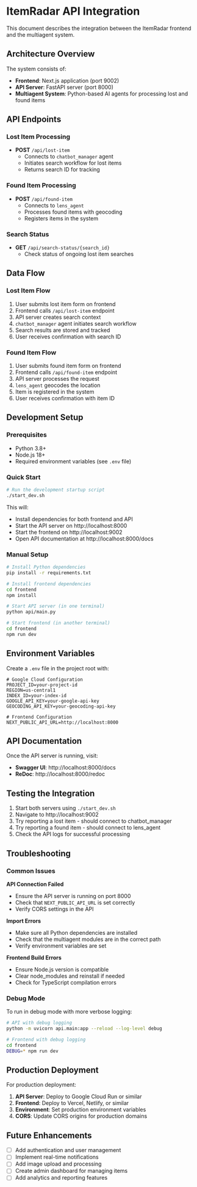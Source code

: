 # ItemRadar API Integration

This document describes the integration between the ItemRadar frontend and the multiagent system.

## Architecture Overview

The system consists of:
- **Frontend**: Next.js application (port 9002)
- **API Server**: FastAPI server (port 8000) 
- **Multiagent System**: Python-based AI agents for processing lost and found items

## API Endpoints

### Lost Item Processing
- **POST** `/api/lost-item`
  - Connects to `chatbot_manager` agent
  - Initiates search workflow for lost items
  - Returns search ID for tracking

### Found Item Processing  
- **POST** `/api/found-item`
  - Connects to `lens_agent` 
  - Processes found items with geocoding
  - Registers items in the system

### Search Status
- **GET** `/api/search-status/{search_id}`
  - Check status of ongoing lost item searches

## Data Flow

### Lost Item Flow
1. User submits lost item form on frontend
2. Frontend calls `/api/lost-item` endpoint
3. API server creates search context
4. `chatbot_manager` agent initiates search workflow
5. Search results are stored and tracked
6. User receives confirmation with search ID

### Found Item Flow
1. User submits found item form on frontend  
2. Frontend calls `/api/found-item` endpoint
3. API server processes the request
4. `lens_agent` geocodes the location
5. Item is registered in the system
6. User receives confirmation with item ID

## Development Setup

### Prerequisites
- Python 3.8+
- Node.js 18+
- Required environment variables (see `.env` file)

### Quick Start
```bash
# Run the development startup script
./start_dev.sh
```

This will:
- Install dependencies for both frontend and API
- Start the API server on http://localhost:8000
- Start the frontend on http://localhost:9002
- Open API documentation at http://localhost:8000/docs

### Manual Setup
```bash
# Install Python dependencies
pip install -r requirements.txt

# Install frontend dependencies  
cd frontend
npm install

# Start API server (in one terminal)
python api/main.py

# Start frontend (in another terminal)
cd frontend
npm run dev
```

## Environment Variables

Create a `.env` file in the project root with:

```env
# Google Cloud Configuration
PROJECT_ID=your-project-id
REGION=us-central1
INDEX_ID=your-index-id
GOOGLE_API_KEY=your-google-api-key
GEOCODING_API_KEY=your-geocoding-api-key

# Frontend Configuration  
NEXT_PUBLIC_API_URL=http://localhost:8000
```

## API Documentation

Once the API server is running, visit:
- **Swagger UI**: http://localhost:8000/docs
- **ReDoc**: http://localhost:8000/redoc

## Testing the Integration

1. Start both servers using `./start_dev.sh`
2. Navigate to http://localhost:9002
3. Try reporting a lost item - should connect to chatbot_manager
4. Try reporting a found item - should connect to lens_agent
5. Check the API logs for successful processing

## Troubleshooting

### Common Issues

**API Connection Failed**
- Ensure the API server is running on port 8000
- Check that `NEXT_PUBLIC_API_URL` is set correctly
- Verify CORS settings in the API

**Import Errors**
- Make sure all Python dependencies are installed
- Check that the multiagent modules are in the correct path
- Verify environment variables are set

**Frontend Build Errors**
- Ensure Node.js version is compatible
- Clear node_modules and reinstall if needed
- Check for TypeScript compilation errors

### Debug Mode

To run in debug mode with more verbose logging:

```bash
# API with debug logging
python -m uvicorn api.main:app --reload --log-level debug

# Frontend with debug logging  
cd frontend
DEBUG=* npm run dev
```

## Production Deployment

For production deployment:

1. **API Server**: Deploy to Google Cloud Run or similar
2. **Frontend**: Deploy to Vercel, Netlify, or similar
3. **Environment**: Set production environment variables
4. **CORS**: Update CORS origins for production domains

## Future Enhancements

- [ ] Add authentication and user management
- [ ] Implement real-time notifications
- [ ] Add image upload and processing
- [ ] Create admin dashboard for managing items
- [ ] Add analytics and reporting features 